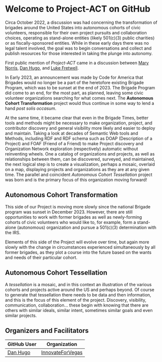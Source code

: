 <!--
 Copyright (C) 2024 Project-ACT
 
 This file is part of github.
 
 github is free software: you can redistribute it and/or modify
 it under the terms of the GNU General Public License as published by
 the Free Software Foundation, either version 3 of the License, or
 (at your option) any later version.
 
 github is distributed in the hope that it will be useful,
 but WITHOUT ANY WARRANTY; without even the implied warranty of
 MERCHANTABILITY or FITNESS FOR A PARTICULAR PURPOSE.  See the
 GNU General Public License for more details.
 
 You should have received a copy of the GNU General Public License
 along with github.  If not, see <https://www.gnu.org/licenses/>.
-->

# Welcome to Project-ACT on GitHub

Circa October 2022, a discussion was had concerning the transformation of brigades around the United States into autonomous cohorts of civic volunteers, responsible for their own project pursuits and collaboration choices, operating as stand-alone entities (likely 501(c)(3) public charities) or as fiscally-sponsored entities. While in these early days there was no legal talent involved, the goal was to begin conversations and collect and publish resources for those interested in taking the plunge into autonomy.

First public mention of *Project-ACT* came in a discussion between [Mary Norris](https://github.com/maryfnorris), [Dan Hugo](https://github.com/DanHugoDanHugo), and [Luke Fretwell](https://github.com/lukefretwell).

In Early 2023, an announcement was made by Code for America that Brigades would no longer be a part of the heretofore existing Brigade Program, which was to be sunset at the end of 2023. The Brigade Program did come to an end, for the most part, as planned, leaving some civic volunteer organizations searching for what comes next. The **Autonomous Cohort Transformation** project would thus continue in some way to lend a hand *post solis occasum*.

At the same time, it became clear that even in the Brigade Times, better tools and methods might be necessary to make organization, project, and contributor discovery and general visibility more likely and easier to deploy and maintain. Taking a look at decades of Semantic Web tools and Methods, including RDF and RDF schema such as DOAP (Description of a Project) and FOAF (Friend of a Friend) to make Project discovery and Organization Network exploration (respectively) automatic without reinventing wheels. One a catalog of organizations and projects, as well as relationships between them, can be discovered, surveyed, and maintained, the next logical step is to create a visualization, perhaps a mosaic, overlaid on a map, displaying projects and organizations as they are at any given time. The parallel and coincident *Autonomous Cohort Tessellation* project was born and is the primary focus of this organization moving forward!

## Autonomous Cohort Transformation

This side of our Project is moving more slowly since the national Brigade program was sunset in December 2023. However, there are still opportunities to work with former brigades as well as newly-forming cohorts of civic volunteers who would like to, for example, form a stand-alone (autonomous) organization and pursue a 501(c)(3) determination with the IRS.

Elements of this side of the Project will evolve over time, but again more slowly with the change in circumstances experienced simultaneously by all former brigades, as they plot a course into the future based on the wants and needs of their particular cohort.

## Autonomous Cohort Tessellation

A *tessellation* is a mosaic, and in this context an illustration of the various cohorts and projects active around the US and perhaps beyond. Of course to generate that tessellation there needs to be data and then information, and this is the focus of this element of the project. Discovery, visibility, communication, collaboration… these begin with knowing that there are others with similar ideals, similar intent, sometimes similar goals and even similar projects.

## Organizers and Facilitators

| GitHub User                                        | Organization                                              |
|----------------------------------------------------|-----------------------------------------------------------|
| [Dan Hugo](https://github.com/DanHugoDanHugo)      | [InnovateForVegas](https://github.com/InnovateForVegas)   |
